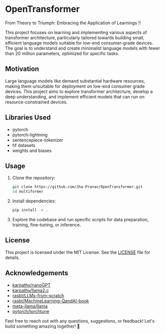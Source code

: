 # OpenTransformer

From Theory to Triumph: Embracing the Application of Learnings !!

This project focuses on learning and implementing various aspects of transformer architecture, particularly tailored towards building small, efficient language models suitable for low-end consumer-grade devices. The goal is to understand and create minimalist language models with fewer than 20 million parameters, optimized for specific tasks.

## Motivation

Large language models like demand substantial hardware resources, making them unsuitable for deployment on low-end consumer grade devices. This project aims to explore transformer architecture, develop a deep understanding, and implement efficient models that can run on resource-constrained devices.

## Libraries Used

- pytorch
- pytorch-lightning
- sentencepiece-tokenizer
- hf datasets
- weights and biases

## Usage

1. Clone the repository:

   ```bash
   git clone https://github.com/Jha-Pranav/OpenTransformer.git
   cd multiformer
   ```

2. Install dependencies:

   ```bash
   pip install -e .
   ```

3. Explore the codebase and run specific scripts for data preparation, training, fine-tuning, or inference.

## License

This project is licensed under the MIT License. See the [LICENSE](multiformer/LICENSE) file for details.

## Acknowledgements

- [karpathy/nanoGPT](https://github.com/karpathy/nanoGPT)
- [karpathy/llama2.c](https://github.com/karpathy/llama2.c)
- [rasbt/LLMs-from-scratch](https://github.com/rasbt/LLMs-from-scratch)
- [rasbt/MachineLearning-QandAI-book](https://github.com/rasbt/MachineLearning-QandAI-book)
- [meta-llama/llama](https://github.com/meta-llama/llama)
- [pytorch/torchtune](https://github.com/pytorch/torchtune)

Feel free to reach out with any questions, suggestions, or feedback! Let's build something amazing together! 🚀
